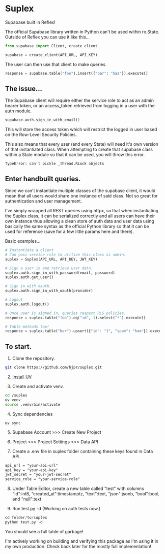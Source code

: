 # Suplex

Supabase built in Reflex!

The official Supabase library written in Python can't be used within rx.State. Outside of Reflex you can use it like this...

```python
from supabase import Client, create_client

supabase = create_client(API_URL, API_KEY)
```

The user can then use that client to make queries.

```python
response = supabase.table("foo").insert({"bar": "baz"}).execute()
```

## The issue...

The Supabase client will require either the service role to act as an admin bearer token, or an access_token retrieved from logging in a user with the auth module.

```python
supabase.auth.sign_in_with_email()
```

This will store the access token which will restrict the logged in user based on the Row-Level Security Policies.

This also means that every user (and every State) will need it's own version of that instantiated class. When attempting to create that supabase class within a State module so that it can be used, you will throw this error.

```
TypeError: can't pickle _thread.RLock objects
```

## Enter handbuilt queries.

Since we can't instantiate multiple classes of the supabase client, it would mean that all users would share one instance of said class. Not so great for authentication and user management.

I've simply wrapped all REST queries using httpx, so that when instantiating the Suplex class, it can be serialized correctly and all users can have their own instance thus allowing a clean store of auth data and user data using basically the same syntax as the official Python library so that it can be used for reference (save for a few little params here and there).

Basic examples...

```python
# Instantiate a client
# Can pass service role to utilize this class as admin.
suplex = Suplex(API_URL, API_KEY, JWT_KEY)
```

```python
# Sign a user in and retrieve user data.
suplex.auth.sign_in_with_password(email, password)
suplex.auth.get_user()

# Sign in with oauth.
suplex.auth.sign_in_with_oauth(provider)

# Logout
suplex.auth.logout()
```

```python
# Once user is signed in, queries respect RLS policies.
response = suplex.table("foo").eq("id", 1).select("*").execute()

# Table methods too!
response = suplex.table("bar").upsert({"id": "1", "spam": "ham"}).execute()
```

## To start.

1. Clone the repository.

```bash
git clone https://github.com/hjpr/suplex.git
```

2. [Install UV](https://docs.astral.sh/uv/#installation)

3. Create and activate venv.

```bash
cd /suplex
uv venv
source .venv/bin/activate
```

4. Sync dependencies

```
uv sync
```

5. Supabase Account >>> Create New Project

6. Project >>> Project Settings >>> Data API

7. Create a .env file in suplex folder containing these keys found in Data API.

```md
api_url = "your-api-url"
api_key = "your-api-key"
jwt_secret = "your-jwt-secret"
service_role = "your-service-role"
```

8. Under Table Editor, create a new table called "test" with columns "id":int8, "created_at":timestamptz, "text":text, "json":jsonb, "bool":bool, and "null":text

9. Run test.py -d (Working on auth tests now.)

```python
cd folder/to/suplex
python test.py -d
```

You should see a full table of garbage!

I'm actively working on building and verifying this package as I'm using it in my own production. Check back later for the mostly full implementation!

